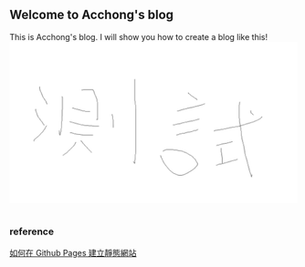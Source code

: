 ## Welcome to Acchong's blog

This is Acchong's blog. I will show you how to create a blog like this!
![test](/pic/測試.png)
```markdown

```

### reference

[如何在 Github Pages 建立靜態網站](https://www.youtube.com/watch?v=bU0f1IvUcZA)
